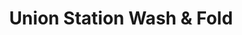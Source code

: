 ---
title: "Union Station Wash & Fold"
url: /portland/union-station-wash-und-fold/
shop: Wäscherei
---